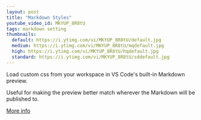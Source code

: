 ```yaml
---
layout: post
title: "Markdown Styles"
youtube_video_id: MKYUP_8R8tU
tags: markdown setting
thumbnails:
  default: https://i.ytimg.com/vi/MKYUP_8R8tU/default.jpg
  medium: https://i.ytimg.com/vi/MKYUP_8R8tU/mqdefault.jpg
  high: https://i.ytimg.com/vi/MKYUP_8R8tU/hqdefault.jpg
  standard: https://i.ytimg.com/vi/MKYUP_8R8tU/sddefault.jpg
---
```


Load custom css from your workspace in VS Code's built-in Markdown preview.

Useful for making the preview better match wherever the Markdown will be published to.

[More info](https://code.visualstudio.com/Docs/languages/markdown)